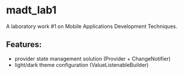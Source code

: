 # madt_lab1

A laboratory work #1 on Mobile Applications Development Techniques.

## Features:
- provider state management solution (Provider + ChangeNotifier)
- light/dark theme configuration (ValueListenableBuilder<T>)

